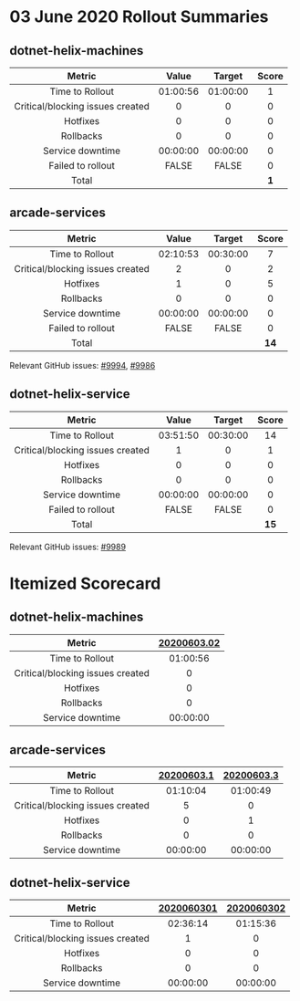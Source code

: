 # 03 June 2020 Rollout Summaries

## dotnet-helix-machines

|              Metric              |   Value  |  Target  |   Score   |
|:--------------------------------:|:--------:|:--------:|:---------:|
| Time to Rollout                  | 01:00:56 | 01:00:00 |     1     |
| Critical/blocking issues created |     0    |    0     |     0     |
| Hotfixes                         |     0    |    0     |     0     |
| Rollbacks                        |     0    |    0     |     0     |
| Service downtime                 | 00:00:00 | 00:00:00 |     0     |
| Failed to rollout                |   FALSE  |   FALSE  |     0     |
| Total                            |          |          |   **1**   |


## arcade-services

|              Metric              |   Value  |  Target  |   Score   |
|:--------------------------------:|:--------:|:--------:|:---------:|
| Time to Rollout                  | 02:10:53 | 00:30:00 |     7     |
| Critical/blocking issues created |     2    |    0     |     2     |
| Hotfixes                         |     1    |    0     |     5     |
| Rollbacks                        |     0    |    0     |     0     |
| Service downtime                 | 00:00:00 | 00:00:00 |     0     |
| Failed to rollout                |   FALSE  |   FALSE  |     0     |
| Total                            |          |          |   **14**   |

Relevant GitHub issues: [#9994](https://github.com/dotnet/core-eng/issues/9994), [#9986](https://github.com/dotnet/core-eng/issues/9986)
## dotnet-helix-service

|              Metric              |   Value  |  Target  |   Score   |
|:--------------------------------:|:--------:|:--------:|:---------:|
| Time to Rollout                  | 03:51:50 | 00:30:00 |     14     |
| Critical/blocking issues created |     1    |    0     |     1     |
| Hotfixes                         |     0    |    0     |     0     |
| Rollbacks                        |     0    |    0     |     0     |
| Service downtime                 | 00:00:00 | 00:00:00 |     0     |
| Failed to rollout                |   FALSE  |   FALSE  |     0     |
| Total                            |          |          |   **15**   |

Relevant GitHub issues: [#9989](https://github.com/dotnet/core-eng/issues/9989)
# Itemized Scorecard

## dotnet-helix-machines

| Metric | [20200603.02](https://dev.azure.com/dnceng/7ea9116e-9fac-403d-b258-b31fcf1bb293/_build/results?buildId=669847) |
|:-----:|:-----:|
| Time to Rollout | 01:00:56 |
| Critical/blocking issues created | 0 |
| Hotfixes | 0 |
| Rollbacks | 0 |
| Service downtime | 00:00:00 |


## arcade-services

| Metric | [20200603.1](https://dev.azure.com/dnceng/7ea9116e-9fac-403d-b258-b31fcf1bb293/_build/results?buildId=669999) | [20200603.3](https://dev.azure.com/dnceng/7ea9116e-9fac-403d-b258-b31fcf1bb293/_build/results?buildId=670290) |
|:-----:|:-----:|:-----:|
| Time to Rollout | 01:10:04 | 01:00:49 |
| Critical/blocking issues created | 5 | 0 |
| Hotfixes | 0 | 1 |
| Rollbacks | 0 | 0 |
| Service downtime | 00:00:00 | 00:00:00 |


## dotnet-helix-service

| Metric | [2020060301](https://dev.azure.com/dnceng/7ea9116e-9fac-403d-b258-b31fcf1bb293/_build/results?buildId=670017) | [2020060302](https://dev.azure.com/dnceng/7ea9116e-9fac-403d-b258-b31fcf1bb293/_build/results?buildId=670314) |
|:-----:|:-----:|:-----:|
| Time to Rollout | 02:36:14 | 01:15:36 |
| Critical/blocking issues created | 1 | 0 |
| Hotfixes | 0 | 0 |
| Rollbacks | 0 | 0 |
| Service downtime | 00:00:00 | 00:00:00 |

